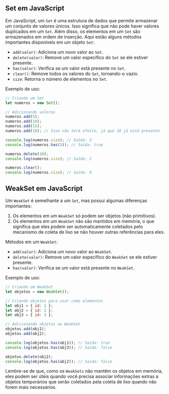 
## Set em JavaScript

Em JavaScript, um `Set` é uma estrutura de dados que permite armazenar um conjunto de valores únicos. Isso significa que não pode haver valores duplicados em um `Set`. Além disso, os elementos em um `Set` são armazenados em ordem de inserção. Aqui estão alguns métodos importantes disponíveis em um objeto `Set`:

-   `add(valor)`: Adiciona um novo valor ao `Set`.
-   `delete(valor)`: Remove um valor específico do `Set` se ele estiver presente.
-   `has(valor)`: Verifica se um valor está presente no `Set`.
-   `clear()`: Remove todos os valores do `Set`, tornando-o vazio.
-   `size`: Retorna o número de elementos no `Set`.

Exemplo de uso:
```javascript
// Criando um Set
let numeros = new Set();

// Adicionando valores
numeros.add(5);
numeros.add(10);
numeros.add(15);
numeros.add(10); // Isso não terá efeito, já que 10 já está presente

console.log(numeros.size); // Saída: 3
console.log(numeros.has(5)); // Saída: true

numeros.delete(10);
console.log(numeros.size); // Saída: 2

numeros.clear();
console.log(numeros.size); // Saída: 0
``` 

## WeakSet em JavaScript

Um `WeakSet` é semelhante a um `Set`, mas possui algumas diferenças importantes:

1.  Os elementos em um `WeakSet` só podem ser objetos (não primitivos).
2.  Os elementos em um `WeakSet` não são mantidos em memória, o que significa que eles podem ser automaticamente coletados pelo mecanismo de coleta de lixo se não houver outras referências para eles.

Métodos em um `WeakSet`:

-   `add(valor)`: Adiciona um novo valor ao `WeakSet`.
-   `delete(valor)`: Remove um valor específico do `WeakSet` se ele estiver presente.
-   `has(valor)`: Verifica se um valor está presente no `WeakSet`.

Exemplo de uso:

```javascript
// Criando um WeakSet
let objetos = new WeakSet();

// Criando objetos para usar como elementos
let obj1 = { id: 1 };
let obj2 = { id: 2 };
let obj3 = { id: 3 };

// Adicionando objetos ao WeakSet
objetos.add(obj1);
objetos.add(obj2);

console.log(objetos.has(obj1)); // Saída: true
console.log(objetos.has(obj3)); // Saída: false

objetos.delete(obj2);
console.log(objetos.has(obj2)); // Saída: false
``` 

Lembre-se de que, como os `WeakSets` não mantêm os objetos em memória, eles podem ser úteis quando você precisa associar informações extras a objetos temporários que serão coletados pela coleta de lixo quando não forem mais necessários.